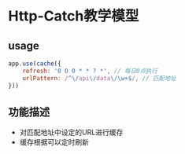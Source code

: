 # Http-Catch教学模型

## usage
```javascript
app.use(cache({
    refresh: '0 0 0 * * ? *', // 每日0点执行
    urlPattern: /^\/api\/data\/\w+$/, // 匹配地址
}))

```
## 功能描述
- 对匹配地址中设定的URL进行缓存
- 缓存根据可以定时刷新